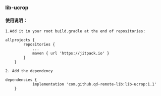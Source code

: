 ### lib-ucrop
#### 使用说明：

`1.Add it in your root build.gradle at the end of repositories:`

```
allprojects {
		repositories {
			...
			maven { url 'https://jitpack.io' }
		}
	}
```

`2. Add the dependency`

```
dependencies {
	        implementation 'com.github.qd-remote-lib:lib-ucrop:1.1'
	}
```